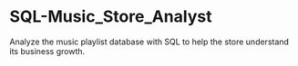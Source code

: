 # SQL-Music_Store_Analyst
Analyze the music playlist database with SQL to help the store understand its business growth.
